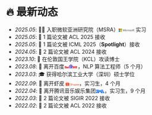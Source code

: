 # 🔥 最新动态

- *2025.05*: 🧑‍💻 入职微软亚洲研究院（MSRA）<img src='/images/microsoft_logo.svg' style="width: 3em; vertical-align: middle;"> 实习  
- *2025.05*: 🎉 1 篇论文被 ACL 2025 接收  
- *2025.05*: 🌟 1 篇论文被 ICML 2025（**Spotlight**）接收  
- *2024.05*: 🎉 2 篇论文被 ACL 2024 接收  
- *2023.10*: 🚀 在伦敦国王学院（KCL）攻读博士  
- *2023.08*: 👋 离开百度<img src='/images/baidu-ar21~bgwhite.svg' style="width: 2.6em; vertical-align: middle;">，NLP 算法工程师（5 个月）  
- *2023.03*: 🎓 获得哈尔滨工业大学（深圳）硕士学位  
- *2022.09*: 👋 离开虾皮 <img src='/images/shopee.svg' style="width: 2.6em; vertical-align: middle;">，实习生，4 个月  
- *2022.04*: 👋 离开腾讯音乐娱乐集团<img src='/images/Tencent_Music.svg' style="width: 1.7em; vertical-align: middle;">，实习生，9 个月  
- *2022.03*: 🎉 2 篇论文被 SIGIR 2022 接收  
- *2022.02*: 🎉 2 篇论文被 ACL 2022 接收  



[//]: # ()
[//]: # (- *2023.04*: 🔥 We release [AudioGPT]&#40;https://github.com/AIGC-Audio/AudioGPT&#41; &#40;⭐️6k+&#41;)

[//]: # ()
[//]: # (- *2023.04*: 🎉 One paper &#40;[Make-an-Audio]&#40;https://text-to-audio.github.io/&#41;&#41; is accepted by ICML 2023)

[//]: # ()
[//]: # (- *2023.01*: DiffSinger was introduced in [a very popular video]&#40;https://www.bilibili.com/video/BV1uM411t7ZJ&#41; &#40;2000k+ views&#41; in Bilibili!)

[//]: # ()
[//]: # (- *2023.01*: Three papers are accepted by ICLR 2023!)

[//]: # ()
[//]: # (- *2023.01*: I join [Bytedance AI Lab, Speech & Audio Team]&#40;https://ailab.bytedance.com/&#41; <img src='./images/tiktok.png' style='width: 6em;'> as a research scientist in Singapore!)

[//]: # ()
[//]: # (- *2022.12*: 🎉 My [google scholar]&#40;https://scholar.google.com/citations?user=4FA6C0AAAAAJ&#41; citations have exceeded 2000!)

[//]: # ()
[//]: # (- *2022.02*: I release a modern and responsive academic personal [homepage template]&#40;https://github.com/RayeRen/acad-homepage.github.io&#41;. Welcome to STAR and FORK!)